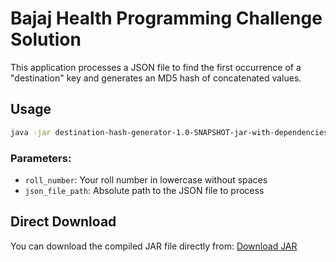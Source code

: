 # Bajaj Health Programming Challenge Solution

This application processes a JSON file to find the first occurrence of a "destination" key and generates an MD5 hash of concatenated values.

## Usage

```bash
java -jar destination-hash-generator-1.0-SNAPSHOT-jar-with-dependencies.jar <roll_number> <json_file_path>
```

### Parameters:
- `roll_number`: Your roll number in lowercase without spaces
- `json_file_path`: Absolute path to the JSON file to process

## Direct Download
You can download the compiled JAR file directly from:
[Download JAR]([https://github.com/Madihaj14/BajajTest/raw/main/destination-hash-generator-1.0-SNAPSHOT-jar-with-dependencies.jar](https://github.com/Madihaj14/BajajTest/raw/refs/heads/main/target/hash-generator-1.0-SNAPSHOT.jar))
